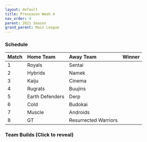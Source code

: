 ```yaml
---
layout: default
title: Preseason Week 4
nav_order: 4
parent: 2021 Season
grand_parent: Main League
---
```

### Schedule

|Match          |  Home Team            | Away Team        | Winner          |
| :-------------| :---------------------| :----------------| :---------------|
| 1             | Royals                | Sentai              |  |
| 2             | Hybrids               | Namek             |  |
| 3             | Kaiju                 | Cinema              |            |
| 4             | Rugrats               | Buujins 	          |          |
| 5             | Earth Defenders       | Derp              |           |
| 6             | Cold                  |  Budokai           |          |
| 7             | Muscle                | Androids            |               | 
| 8             | GT                    |  Resurrected Warriors |          |


### Team Builds (Click to reveal)
	 	 	  		 	